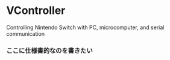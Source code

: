 # VController
Controlling Nintendo Switch with PC, microcomputer, and serial communication

### ここに仕様書的なのを書きたい
